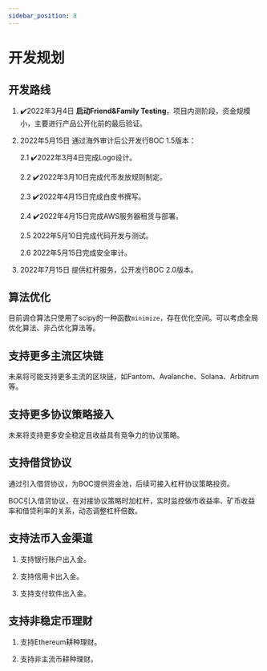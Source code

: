 ```yaml
---
sidebar_position: 8
---
```


# 开发规划

## 开发路线


1. ✔️2022年3月4日 **启动Friend&Family Testing**，项目内测阶段，资金规模小，主要进行产品公开化前的最后验证。

2. 2022年5月15日 通过海外审计后公开发行BOC 1.5版本：

   2.1 ✔️2022年3月4日完成Logo设计。
   
   2.2 ✔️2022年3月10日完成代币发放规则制定。

   2.3 ✔️2022年4月15日完成白皮书撰写。

   2.4 ✔️2022年4月15日完成AWS服务器租赁与部署。

   2.5 2022年5月10日完成代码开发与测试。

   2.6 2022年5月15日完成安全审计。

3. 2022年7月15日 提供杠杆服务，公开发行BOC 2.0版本。


## 算法优化

目前调仓算法只使用了scipy的一种函数`minimize`，存在优化空间。可以考虑全局优化算法、非凸优化算法等。

## 支持更多主流区块链

未来将可能支持更多主流的区块链，如Fantom、Avalanche、Solana、Arbitrum等。

## 支持更多协议策略接入

未来将支持更多安全稳定且收益具有竞争力的协议策略。

## 支持借贷协议

通过引入借贷协议，为BOC提供资金池，后续可接入杠杆协议策略投资。

BOC引入借贷协议，在对接协议策略时加杠杆，实时监控做市收益率、矿币收益率和借贷利率的关系，动态调整杠杆倍数。

## 支持法币入金渠道

1. 支持银行账户出入金。

2. 支持信用卡出入金。

3. 支持支付软件出入金。

## 支持非稳定币理财

1. 支持Ethereum耕种理财。

2. 支持非主流币耕种理财。

